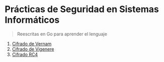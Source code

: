 # Prácticas de Seguridad en Sistemas Informáticos

> Reescritas en Go para aprender el lenguaje

1. [Cifrado de Vernam](https://github.com/DanielRamosAcosta/seguridad-go/tree/master/prct01)
2. [Cifrado de Vigenere](https://github.com/DanielRamosAcosta/seguridad-go/tree/master/prct02)
3. [Cifrado RC4](https://github.com/DanielRamosAcosta/seguridad-go/tree/master/prct03)

